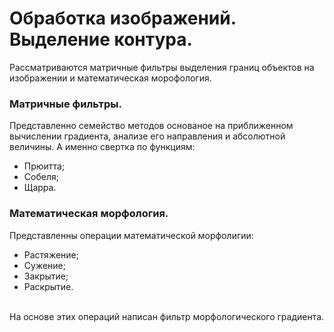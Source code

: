 # Обработка изображений. Выделение контура.
Рассматриваются матричные фильтры выделения границ объектов на изображении и математическая морофология.

### Матричные фильтры.
Представленно семейство методов основаное на приближенном вычислении градиента, анализе его направления и абсолютной величины. А именно свертка по функциям:
-   Прюитта;
-   Собеля;
-   Щарра.

### Математическая морфология.
Представленны операции математической морфолигии:
-   Растяжение;
-   Сужение;
-   Закрытие;
-   Раскрытие.

<br/>На основе этих операций написан фильтр морфологического градиента.
